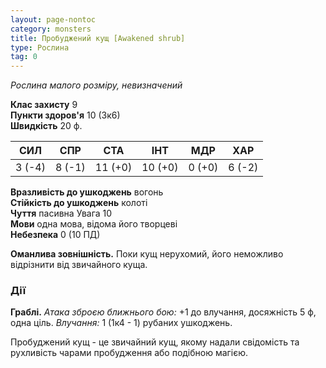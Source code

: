 ```yaml
---
layout: page-nontoc
category: monsters
title: Пробуджений кущ [Awakened shrub]
type: Рослина
tag: 0
---
```


_Рослина малого розміру, невизначений_  

**Клас захисту** 9    
**Пункти здоров'я** 10 (3к6)    
**Швидкість** 20 ф.  

| СИЛ    | СПР    | СТА     | ІНТ     | МДР    | ХАР    |
| ------ | ------ | ------- | ------- | ------ | ------ |
| 3 (-4) | 8 (-1) | 11 (+0) | 10 (+0) | 0 (+0) | 6 (-2) |

**Вразливість до ушкоджень** вогонь    
**Стійкість до ушкоджень** колоті    
**Чуття** пасивна Увага 10    
**Мови** одна мова, відома його творцеві    
**Небезпека** 0 (10 ПД)  

**Оманлива зовнішність.** Поки кущ нерухомий, його неможливо відрізнити від звичайного куща.  

### Дії
**Граблі.** _Атака зброєю ближнього бою:_ +1 до влучання, досяжність 5 ф, одна ціль. _Влучання:_ 1 (1к4 - 1) рубаних ушкоджень.  

Пробуджений кущ - це звичайний кущ, якому надали свідомість та рухливість чарами пробудження або подібною магією. 
